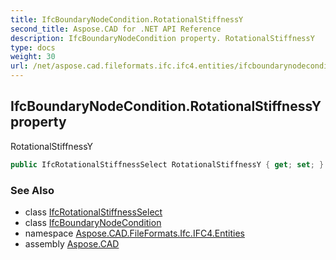 ```yaml
---
title: IfcBoundaryNodeCondition.RotationalStiffnessY
second_title: Aspose.CAD for .NET API Reference
description: IfcBoundaryNodeCondition property. RotationalStiffnessY
type: docs
weight: 30
url: /net/aspose.cad.fileformats.ifc.ifc4.entities/ifcboundarynodecondition/rotationalstiffnessy/
---
```

## IfcBoundaryNodeCondition.RotationalStiffnessY property

RotationalStiffnessY

```csharp
public IfcRotationalStiffnessSelect RotationalStiffnessY { get; set; }
```

### See Also

* class [IfcRotationalStiffnessSelect](../../../aspose.cad.fileformats.ifc.ifc4.types/ifcrotationalstiffnessselect/)
* class [IfcBoundaryNodeCondition](../)
* namespace [Aspose.CAD.FileFormats.Ifc.IFC4.Entities](../../ifcboundarynodecondition/)
* assembly [Aspose.CAD](../../../)


